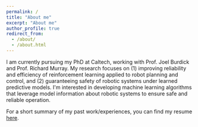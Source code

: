 ```yaml
---
permalink: /
title: "About me"
excerpt: "About me"
author_profile: true
redirect_from: 
  - /about/
  - /about.html
---
```


I am currently pursuing my PhD at Caltech, working with Prof. Joel Burdick and Prof. Richard Murray. My research focuses on (1) improving reliability and efficiency of reinforcement learning applied to robot planning and control, and (2) guaranteeing safety of robotic systems under learned predictive models. I'm interested in developing machine learning algorithms that leverage model information about robotic systems to ensure safe and reliable operation.

For a short summary of my past work/experiences, you can find my resume [here](https://rcheng805.github.io/files/Caltech_Resume_08_20_v1.pdf).
